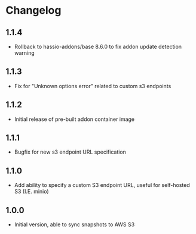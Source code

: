 # Changelog

## 1.1.4
- Rollback to hassio-addons/base 8.6.0 to fix addon update detection warning

## 1.1.3
- Fix for "Unknown options error" related to custom s3 endpoints

## 1.1.2
- Initial release of pre-built addon container image

## 1.1.1
- Bugfix for new s3 endpoint URL specification

## 1.1.0
- Add ability to specify a custom S3 endpoint URL, useful for self-hosted S3 (I.E. minio)

## 1.0.0
- Initial version, able to sync snapshots to AWS S3
